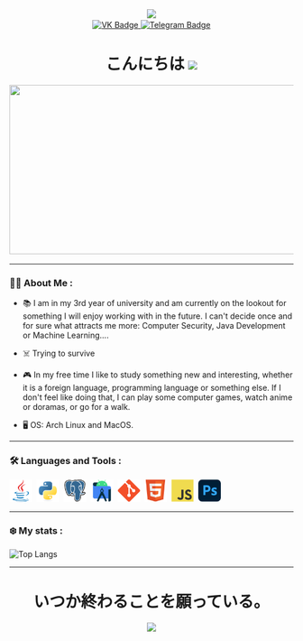 <div id="header" align="center">
  <img src="https://i.pinimg.com/originals/05/24/e5/0524e549a4c26b0baa20d102cb2e1aa4.gif" width="239">
  <div id="badges">
    <a href="https://vk.com/anthony_winchester">
      <img src="https://img.shields.io/badge/VKontakte-gray?logo=vk&logoColor=white&style=for-the-badge" alt="VK Badge"/>
    </a>
    <a href="https://telegram.me/anthony_winchester">
      <img src="https://img.shields.io/badge/Telegram-grey?logo=telegram&logoColor=white&style=for-the-badge" alt="Telegram Badge"/>
    </a>
    <h1>
      こんにちは
      <img src="https://media.giphy.com/media/hvRJCLFzcasrR4ia7z/giphy.gif" width="30px"/>
    </h1>
</div>

<div align="center">
  <img src="https://i.pinimg.com/originals/e2/76/c3/e276c3e600c1f4ac9da417d7a2beaf65.gif" width="600" height="300"/>
</div>
</div>

---

### :man_technologist: About Me :

- :books: I am in my 3rd year of university and am currently on the lookout for something I will enjoy working with in the future. I can't decide once and for sure what attracts me more: Computer Security, Java Development or Machine Learning....

- :skull_and_crossbones: Trying to survive

- :video_game: In my free time I like to study something new and interesting, whether it is a foreign language, programming language or something else. If I don't feel like doing that, I can play some computer games, watch anime or doramas, or go for a walk. 

- :desktop_computer: OS: Arch Linux and MacOS.
---
### :hammer_and_wrench: Languages and Tools :

<img src = "https://github.com/devicons/devicon/blob/master/icons/java/java-original.svg" title="Java" alt="Java" width="40" height="40"/>&nbsp;
<img src = "https://github.com/devicons/devicon/blob/master/icons/python/python-original.svg" title="Python" alt="Python" width="40" height="40"/>&nbsp;
<img src = "https://github.com/devicons/devicon/blob/master/icons/postgresql/postgresql-original.svg" title="PostgreSQL" alt="PostgreSQL" width="40" height="40"/>&nbsp;
<img src = "https://github.com/devicons/devicon/blob/master/icons/androidstudio/androidstudio-original.svg" title = "AndroidStudio" alt = "AndroidStudio" width ="40" height = "40"/>&nbsp;
<img src = "https://github.com/devicons/devicon/blob/master/icons/git/git-original.svg" title = "GIT" alt = "GIT" width ="40" height = "40"/>&nbsp;
<img src = "https://github.com/devicons/devicon/blob/master/icons/html5/html5-original.svg" title = "HTML5" alt = "HTML5" width ="40" height = "40"/>&nbsp;
<img src = "https://github.com/devicons/devicon/blob/master/icons/javascript/javascript-original.svg" title = "JavaScript" alt = "JavaScript" width = "40" height = "40"/>&nbsp;
<img src = "https://github.com/devicons/devicon/blob/master/icons/photoshop/photoshop-original.svg" title = "Photoshop" alt = "Photoshop" width = "40" height = "40"/>&nbsp;

---

### :snowflake: My stats :
![Top Langs](https://github-readme-stats.vercel.app/api/top-langs/?username=FelixWinchester&layout=compact&theme=vision-friendly-dark)

---

<div align = "center">
<h1>
いつか終わることを願っている。
</h1>  
<img src = "https://i.pinimg.com/originals/1b/83/3c/1b833c993c0f583e0b2bc3de2231fa24.gif" width = "500">


</div>
